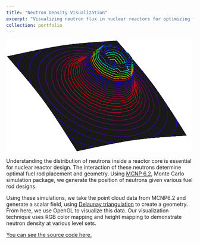 ```yaml
---
title: "Neutron Density Visualization"
excerpt: "Visualizing neutron flux in nuclear reactors for optimizing fuel rod geometry<br/><img src='/images/553_viz.png'>"
collection: portfolio
---
```


![alt_text](/images/553_viz.png)

Understanding the distribution of neutrons inside a reactor core is essential for nuclear reactor design. The interaction of these neutrons determine optimal fuel rod placement and geometry. Using [MCNP 6.2](https://rsicc.ornl.gov/codes/ccc/ccc8/ccc-850.html), Monte Carlo simulation package, we generate the position of neutrons given various fuel rod designs.

Using these simulations, we take the point cloud data from MCNP6.2 and generate a scalar field, using [Delaunay triangulation](https://en.wikipedia.org/wiki/Delaunay_triangulation) to create a geometry. From here, we use OpenGL to visualize this data. Our visualization technique uses RGB color mapping and height mapping to demonstrate neutron density at various level sets.

[You can see the source code here.](https://github.com/Aidan-B1409/neutron_flux_visualization)


